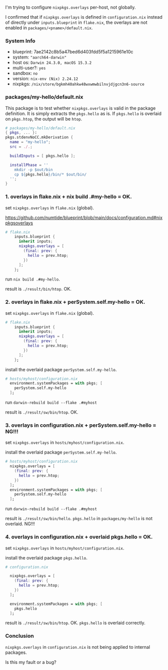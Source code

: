 I'm trying to configure `nixpkgs.overlays` per-host, not globally.

I confirmed that if `nixpkgs.overlays` is defined in `configuration.nix` instead of directly under `inputs.blueprint` in `flake.nix`, the overlays are not enabled in `packages/<pname>/default.nix`.

### System Info

- blueprint: 7ae2142c8b5a47bed6d403fdd5f5a1215961e10c
- system: `"aarch64-darwin"`
- host os: `Darwin 24.3.0, macOS 15.3.2`
- multi-user?: `yes`
- sandbox: `no`
- version: `nix-env (Nix) 2.24.12`
- nixpkgs: `/nix/store/bgkmh40ahkw48wxwmwbilnvjdjgcn3n6-source`

### packages/my-hello/default.nix

This package is to test whether `nixpkgs.overlays` is valid in the package definition.
It is simply extracts the `pkgs.hello` as is.
If `pkgs.hello` is overlaid on `pkgs.htop`, the output will be `htop`.

```nix
# packages/my-hello/default.nix
{ pkgs, ... }:
pkgs.stdenvNoCC.mkDerivation {
  name = "my-hello";
  src = ./.;

  buildInputs = [ pkgs.hello ];

  installPhase = ''
    mkdir -p $out/bin
    cp ${pkgs.hello}/bin/* $out/bin/
  '';
}
```

### 1. overlays in flake.nix + nix build .#my-hello = OK.

set `nixpkgs.overlays` in `flake.nix` (global).

https://github.com/numtide/blueprint/blob/main/docs/configuration.md#nixpkgsoverlays

```nix
# flake.nix
    inputs.blueprint {
      inherit inputs;
      nixpkgs.overlays = [
        (final: prev: {
          hello = prev.htop;
        })
      ];
    };
```

run `nix build .#my-hello`.

result is `./result/bin/htop`. OK.

### 2. overlays in flake.nix + perSystem.self.my-hello = OK.

set `nixpkgs.overlays` in `flake.nix` (global).

```nix
# flake.nix
    inputs.blueprint {
      inherit inputs;
      nixpkgs.overlays = [
        (final: prev: {
          hello = prev.htop;
        })
      ];
    };
```

install the overlaid package `perSystem.self.my-hello`.

```nix
# hosts/myhost/configuration.nix
  environment.systemPackages = with pkgs; [
    perSystem.self.my-hello
  ];
```

run `darwin-rebuild build --flake .#myhost`

result is `./result/sw/bin/htop`. OK.

### 3. overlays in configuration.nix + perSystem.self.my-hello = NG!!!

set `nixpkgs.overlays` in `hosts/myhost/configuration.nix`.

install the overlaid package `perSystem.self.my-hello`.

```nix
# hosts/myhost/configuration.nix
  nixpkgs.overlays = [
    (final: prev: {
      hello = prev.htop;
    })
  ];
  environment.systemPackages = with pkgs; [
    perSystem.self.my-hello
  ];
```

run `darwin-rebuild build --flake .#myhost`

result is `./result/sw/bin/hello`.
`pkgs.hello` in `packages/my-hello` is not overlaid. NG!!!

### 4. overlays in configuration.nix + overlaid pkgs.hello = OK.

set `nixpkgs.overlays` in `hosts/myhost/configuration.nix`.

install the overlaid package `pkgs.hello`.

```nix
# configuration.nix

  nixpkgs.overlays = [
    (final: prev: {
      hello = prev.htop;
    })
  ];

  environment.systemPackages = with pkgs; [
    pkgs.hello
  ];
```

result is `./result/sw/bin/htop`. OK.
`pkgs.hello` is overlaid correctly.

### Conclusion

`nixpkgs.overlays` in `configuration.nix` is not being applied to internal packages.

Is this my fault or a bug?
